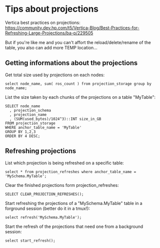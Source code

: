 # Tips about projections


Vertica best practices on projections:
https://community.dev.hp.com/t5/Vertica-Blog/Best-Practices-for-Refreshing-Large-Projections/ba-p/229505

But if you're like me and you can't affort the reload/delete/rename of the
table, you also can add more TEMP location...


## Getting informations about the projections

Get total size used by projections on each nodes:

```
select node_name, sum( ros_count ) from projection_storage group by node_name; 
```

List the size taken by each chunks of the projections on a table "MyTable":

```
SELECT node_name
  , projection_schema
  , projection_name
  , (SUM(used_bytes)/1024^3)::INT size_in_GB
FROM projection_storage
WHERE anchor_table_name = 'MyTable'
GROUP BY 1,2,3
ORDER BY 4 DESC;
```

## Refreshing projections

List which projection is being refreshed on a specific table:

```
select * from projection_refreshes where anchor_table_name = 'MySchema.MyTable'; 
```

Clear the finished projections form projection_refreshes:
```
SELECT CLEAR_PROJECTION_REFRESHES();
```

Start refreshing the projections of a "MySchema.MyTable" table in a forground session (better do it in a tmux!):

```
select refresh('MySchema.MyTable');
```

Start the refresh of the projections that need one from a background session:
```
select start_refresh();
```
